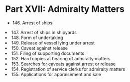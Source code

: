 # Part XVII: Admiralty Matters 

<ul type="*">
<li>146. Arrest of ships</ul>
<li>147. Arrest of ships in shipyards</ul>
<li>148. Form of undertaking</ul>
<li>149. Release of vessel lying under arrest</ul>
<li>150. Caveat against release</ul>
<li>151. Filing of supporting documents</ul>
<li>152. Hard copies at hearing of admiralty matters</ul>
<li>153. Searches for caveats against arrest or release</ul>
<li>154. Registration of service clerks for admiralty matters</ul>
<li>155. Applications for appraisement and sale</ul>
</ul>
